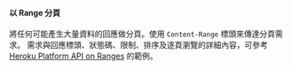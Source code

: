#### 以 Range 分頁

將任何可能產生大量資料的回應做分頁。使用 `Content-Range` 標頭來傳達分頁需求。
需求與回應標頭、狀態碼、限制、排序及逐頁瀏覽的詳細內容，可參考 [Heroku Platform API on Ranges](https://devcenter.heroku.com/articles/platform-api-reference#ranges) 的範例。